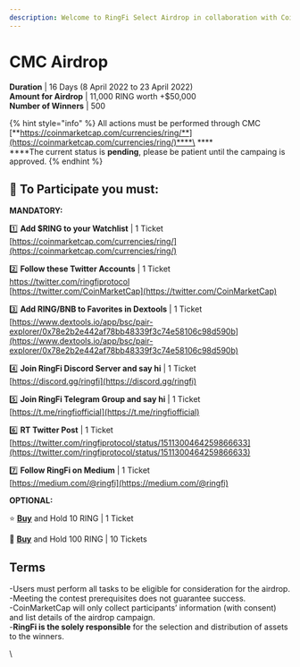 ```yaml
---
description: Welcome to RingFi Select Airdrop in collaboration with CoinMarketCap.
---
```


# CMC Airdrop

**Duration** | 16 Days (8 April 2022 to 23 April 2022) \
**Amount for Airdrop** | 11,000 RING worth +$50,000 \
**Number of Winners** | 500

{% hint style="info" %}
All actions must be performed through CMC [**https://coinmarketcap.com/currencies/ring/**](https://coinmarketcap.com/currencies/ring/)****\
****\
****The current status is **pending**, please be patient until the campaing is approved.
{% endhint %}

## 🎉 To Participate you must:

**MANDATORY:**

1️⃣ **Add $RING to your Watchlist** | 1 Ticket [https://coinmarketcap.com/currencies/ring/](https://coinmarketcap.com/currencies/ring/)

2️⃣ **Follow these Twitter Accounts** | 1 Ticket \
[https://twitter.com/ringfiprotocol \
](https://twitter.com/ringfiprotocol)[https://twitter.com/CoinMarketCap](https://twitter.com/CoinMarketCap)

3️⃣ **Add RING/BNB to Favorites in Dextools** | 1 Ticket [https://www.dextools.io/app/bsc/pair-explorer/0x78e2b2e442af78bb48339f3c74e58106c98d590b](https://www.dextools.io/app/bsc/pair-explorer/0x78e2b2e442af78bb48339f3c74e58106c98d590b)

4️⃣ **Join RingFi Discord Server and say hi** | 1 Ticket \
[https://discord.gg/ringfi](https://discord.gg/ringfi)

5️⃣ **Join RingFi Telegram Group and say hi** | 1 Ticket \
[https://t.me/ringfiofficial](https://t.me/ringfiofficial)

6️⃣ **RT Twitter Post** | 1 Ticket [https://twitter.com/ringfiprotocol/status/1511300464259866633](https://twitter.com/ringfiprotocol/status/1511300464259866633)

7️⃣ **Follow RingFi on Medium** | 1 Ticket \
[https://medium.com/@ringfi](https://medium.com/@ringfi)

**OPTIONAL:**

⭐️ [**Buy**](https://app.bogged.finance/bsc/swap?tokenIn=BNB\&tokenOut=0x021988d2c89b1A9Ff56641b2F247942358FF05c9) and Hold 10 RING | 1 Ticket

🌟 [**Buy**](https://app.bogged.finance/bsc/swap?tokenIn=BNB\&tokenOut=0x021988d2c89b1A9Ff56641b2F247942358FF05c9) and Hold 100 RING | 10 Tickets

## Terms

\-Users must perform all tasks to be eligible for consideration for the airdrop.\
\-Meeting the contest prerequisites does not guarantee success. \
\-CoinMarketCap will only collect participants’ information (with consent) and list details of the airdrop campaign.\
\-**RingFi is the solely responsible** for the selection and distribution of assets to the winners.

\
